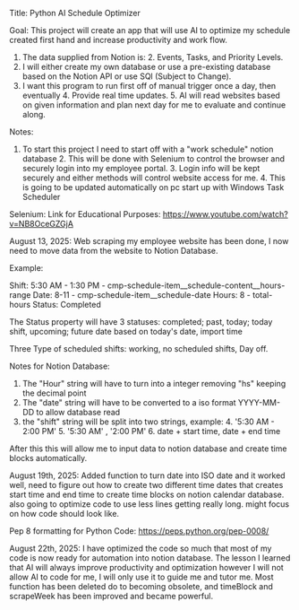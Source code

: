 Title: Python AI Schedule Optimizer

Goal: This project will create an app that will use AI to optimize my schedule created first hand and increase productivity and work flow. 

1. The data supplied from Notion is:
   2. Events, Tasks, and Priority Levels.
2. I will either create my own database or use a pre-existing database based on the Notion API or use SQl (Subject to Change).
3. I want this program to run first off of manual trigger once a day, then eventually
   4. Provide real time updates.
   5. AI will read websites based on given information and plan next day for me to evaluate and continue along.

Notes: 
1. To start this project I need to start off with a "work schedule" notion database
   2. This will be done with Selenium to control the browser and securely login into my employee portal.
   3. Login info will be kept securely and either methods will control website access for me.
   4. This is going to be updated automatically on pc start up with Windows Task Scheduler

Selenium:
Link for Educational Purposes: https://www.youtube.com/watch?v=NB8OceGZGjA

August 13, 2025:
Web scraping my employee website has been done, I now need to move data from the website to Notion Database.

Example:

Shift: 5:30 AM - 1:30 PM - cmp-schedule-item__schedule-content__hours-range
Date: 8-11 - cmp-schedule-item__schedule-date
Hours: 8 - total-hours
Status: Completed 

The Status property will have 3 statuses:
   completed; past,
   today; today shift,
   upcoming; future date based on today's date, import time

Three Type of scheduled shifts:
   working,
   no scheduled shifts,
   Day off.

Notes for Notion Database:
1. The "Hour" string will have to turn into a integer removing "hs" keeping the decimal point
2. The "date" string will have to be converted to a iso format YYYY-MM-DD to allow database read
3. the "shift" string will be split into two strings, example:
   4. '5:30 AM - 2:00 PM'
   5. '5:30 AM' , '2:00 PM'
   6. date + start time, date + end time

After this this will allow me to input data to notion database and create time blocks automatically.

August 19th, 2025:
Added function to turn date into ISO date and it worked well, need to figure out how to create two different time dates that creates start time and end time to create time blocks on notion calendar database.
also going to optimize code to use less lines getting really long. might focus on how code should look like.

Pep 8 formatting for Python Code: https://peps.python.org/pep-0008/

August 22th, 2025:
I have optimized the code so much that most of my code is now ready for automation into notion database. The lesson I learned that AI will always improve productivity and optimization however I will not allow AI to code for me, I will only use it to guide me and tutor me.
Most function has been deleted do to becoming obsolete, and timeBlock and scrapeWeek has been improved and became powerful.
